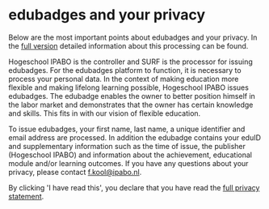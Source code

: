 # edubadges and your privacy

Below are the most important points about edubadges and your privacy. In the [full version](https://raw.githubusercontent.com/edubadges/privacy/master/hogeschool-ipabo/edubadges-nonformal-text-en.md) detailed information about this processing can be found.

Hogeschool IPABO is the controller and SURF is the processor for issuing edubadges. For the edubadges platform to function, it is necessary to process your personal data. In the context of making education more flexible and making lifelong learning possible, Hogeschool IPABO issues edubadges. The edubadge enables the owner to better position himself in the labor market and demonstrates that the owner has certain knowledge and skills. This fits in with our vision of flexible education.

To issue edubadges, your first name, last name, a unique identifier and email address are processed. In addition the edubadge contains your eduID and supplementary information such as the time of issue, the publisher (Hogeschool IPABO) and information about the achievement, educational module and/or learning outcomes. If you have any questions about your privacy, please contact [f.kool@ipabo.nl](mailto:f.kool@ipabo.nl).

By clicking 'I have read this', you declare that you have read the [full privacy statement](https://raw.githubusercontent.com/edubadges/privacy/master/hogeschool-ipabo/edubadges-nonformal-text-en.md).